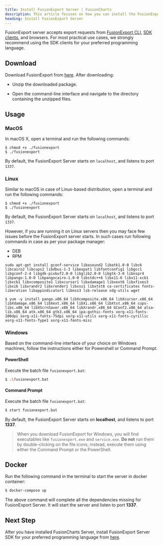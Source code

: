 ```yaml
---
title: Install FusionExport Server | FusionCharts
description: This article focuses on how you can install the FusionExport server.
heading: Install FusionExport Server
---
```


FusionExport server accepts export requests from [FusionExport CLI](/exporting-charts/using-fusionexport/installation/install-fusionexport-cli), [SDK clients](/exporting-charts/using-fusionexport/installation/install-fusionexport-server-sdks), and browsers. For most practical use cases, we strongly recommend using the SDK clients for your preferred programming language.

## Download

Download FusionExport from [here](https://fusioncharts.com/download/fusionexport). After downloading:

- Unzip the downloaded package.

- Open the command-line interface and navigate to the directory containing the unzipped files.

## Usage

### MacOS

In macOS X, open a terminal and run the following commands:

```shell
$ chmod +x ./fusionexport
$ ./fusionexport
```

By default, the FusionExport Server starts on `localhost`, and listens to port `1337`.

### Linux

Similar to macOS in case of Linux-based distribution, open a terminal and run the following commands:

```shell
$ chmod +x ./fusionexport
$ ./fusionexport
```

By default, the FusionExport Server starts on `localhost`, and listens to port `1337`.

However, if you are running it on Linux servers then you may face few issues before the FusionExport server starts. In such cases run following commands in case as per your package manager:

<div class="code-wrapper">
<ul class='code-tabs extra-tabs'>
    <li class='active'><a data-toggle='deb'>DEB</a></li>
    <li><a data-toggle='rpm'>RPM</a></li>
</ul>
<div class='tab-content extra-tabs'>
<div class='tab deb-tab active'>
<pre><code class="language-bash">sudo apt-get install gconf-service libasound2 libatk1.0-0 libc6 libcairo2 libcups2 libdbus-1-3 libexpat1 libfontconfig1 libgcc1 libgconf-2-4 libgdk-pixbuf2.0-0 libglib2.0-0 libgtk-3-0 libnspr4 libpango-1.0-0 libpangocairo-1.0-0 libstdc++6 libx11-6 libx11-xcb1 libxcb1 libxcomposite1 libxcursor1 libxdamage1 libxext6 libxfixes3 libxi6 libxrandr2 libxrender1 libxss1 libxtst6 ca-certificates fonts-liberation libappindicator1 libnss3 lsb-release xdg-utils wget</code></pre>
</div>

<div class='tab rpm-tab'>
<pre><code class="language-bash">$ yum -y install pango.x86_64 libXcomposite.x86_64 libXcursor.x86_64 libXdamage.x86_64 libXext.x86_64 libXi.x86_64 libXtst.x86_64 cups-libs.x86_64 libXScrnSaver.x86_64 libXrandr.x86_64 GConf2.x86_64 alsa-lib.x86_64 atk.x86_64 gtk3.x86_64 ipa-gothic-fonts xorg-x11-fonts-100dpi xorg-x11-fonts-75dpi xorg-x11-utils xorg-x11-fonts-cyrillic xorg-x11-fonts-Type1 xorg-x11-fonts-misc</code></pre>
</div>

</div>
</div>

### Windows

Based on the command-line interface of your choice on Windows machines, follow the instructions either for Powershell or Command Prompt.

#### PowerShell

Execute the batch file `fusionexport.bat`:

```Bash
$ .\fusionexport.bat
```

#### Command Prompt

Execute the batch file `fusionexport.bat`:

```Bash
$ start fusionexport.bat
```

By default, the FusionExport Server starts on **localhost**, and listens to port **1337**.

> When you download FusionExport for Windows, you will find executables like `fusionexport.exe` and `service.exe`. **Do not** run them by double-clicking on the file icons; instead, execute them using either the Command Prompt or the PowerShell.

## Docker

Run the following command in the terminal to start the server in docker container:

```Bash
$ docker-compose up
```

The above command will complete all the dependencies missing for FusionExport Server. It will start the server and listen to port **1337**.

## Next Step

After you have installed FusionCharts Server, install FusionExport Server SDK for your preferred programming language from [here](/exporting-charts/using-fusionexport/installation/install-fusionexport-server-sdks).
